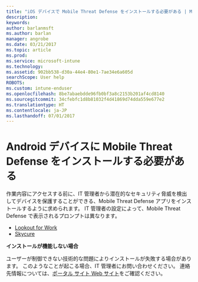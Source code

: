 ```yaml
---
title: "iOS デバイスで Mobile Threat Defense をインストールする必要がある | Microsoft Docs"
description: 
keywords: 
author: barlanmsft
ms.author: barlan
manager: angrobe
ms.date: 03/21/2017
ms.topic: article
ms.prod: 
ms.service: microsoft-intune
ms.technology: 
ms.assetid: 902bb538-d30a-44e4-80e1-7ae34e6a605d
searchScope: User help
ROBOTS: 
ms.custom: intune-enduser
ms.openlocfilehash: 8be7abaebdde96fb0bf3a8c2153b201af4cd8140
ms.sourcegitcommit: 34cfebfc1d8b81032f4d41869d74dda559e677e2
ms.translationtype: HT
ms.contentlocale: ja-JP
ms.lasthandoff: 07/01/2017
---
```

# <a name="you-need-to-install-mobile-threat-defense-on-your-android-device"></a>Android デバイスに Mobile Threat Defense をインストールする必要がある

作業内容にアクセスする前に、IT 管理者から潜在的なセキュリティ脅威を検出してデバイスを保護することができる、Mobile Threat Defense アプリをインストールするように求められます。 IT 管理者の設定によって、Mobile Threat Defense で表示されるプロンプトは異なります。

* [Lookout for Work](you-are-prompted-to-install-lookout-for-work-android.md)
* [Skycure](you-are-prompted-to-install-skycure-android.md)

**インストールが機能しない場合**

ユーザーが制御できない技術的な問題によりインストールが失敗する場合があります。 このようなことが起こる場合、IT 管理者にお問い合わせください。 連絡先情報については、[ポータル サイト Web サイト](http://portal.manage.microsoft.com)をご確認ください。
